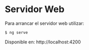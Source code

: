 # Servidor Web
Para arrancar el servidor web utilizar:
```console
$ ng serve
```
Disponible en: http://localhost:4200